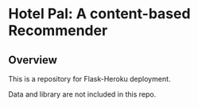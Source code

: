 # Hotel Pal: A content-based Recommender

## Overview

This is a repository for Flask-Heroku deployment.

Data and library are not included in this repo.


